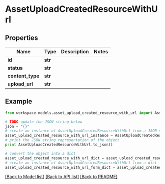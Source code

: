 # AssetUploadCreatedResourceWithUrl


## Properties
Name | Type | Description | Notes
------------ | ------------- | ------------- | -------------
**id** | **str** |  | 
**status** | **str** |  | 
**content_type** | **str** |  | 
**upload_url** | **str** |  | 

## Example

```python
from workspace.models.asset_upload_created_resource_with_url import AssetUploadCreatedResourceWithUrl

# TODO update the JSON string below
json = "{}"
# create an instance of AssetUploadCreatedResourceWithUrl from a JSON string
asset_upload_created_resource_with_url_instance = AssetUploadCreatedResourceWithUrl.from_json(json)
# print the JSON string representation of the object
print AssetUploadCreatedResourceWithUrl.to_json()

# convert the object into a dict
asset_upload_created_resource_with_url_dict = asset_upload_created_resource_with_url_instance.to_dict()
# create an instance of AssetUploadCreatedResourceWithUrl from a dict
asset_upload_created_resource_with_url_form_dict = asset_upload_created_resource_with_url.from_dict(asset_upload_created_resource_with_url_dict)
```
[[Back to Model list]](../README.md#documentation-for-models) [[Back to API list]](../README.md#documentation-for-api-endpoints) [[Back to README]](../README.md)



